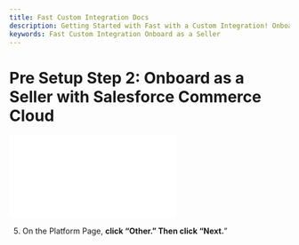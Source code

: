 ```yaml
---
title: Fast Custom Integration Docs
description: Getting Started with Fast with a Custom Integration! Onboard as a Seller.
keywords: Fast Custom Integration Onboard as a Seller
---
```


# Pre Setup Step 2: Onboard as a Seller with Salesforce Commerce Cloud

<embed src="/reusables/for-developers/_platform_all_sign_up_as_a_seller.md" />

5. On the Platform Page, **click “Other.” Then click “Next.**”
